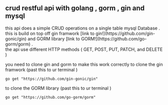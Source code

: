 <h2> crud restful api with golang , gorm , gin and mysql </h2>
this api does a simple CRUD operations on a single table mysql Database .<br>
this is build on top off gin framwork [link to gin!](https://github.com/gin-gonic/gin) and GORM  library [link to GORM!](https://github.com/go-gorm/gorm) .<br> 
the api use different HTTP methods ( GET, POST, PUT, PATCH, and DELETE ) <br>

you need to clone gin and gorm to make this work correctly
to clone the gin framwork (past this to ur terminal )
```
go get "https://github.com/gin-gonic/gin"

```
to clone the GORM library (past this to ur terminal )
```
go get "https://github.com/go-gorm/gorm"

```
